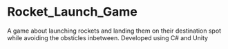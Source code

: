 # Rocket_Launch_Game

A game about launching rockets and landing them on their destination spot while avoiding the obsticles inbetween.
 Developed using C# and Unity
